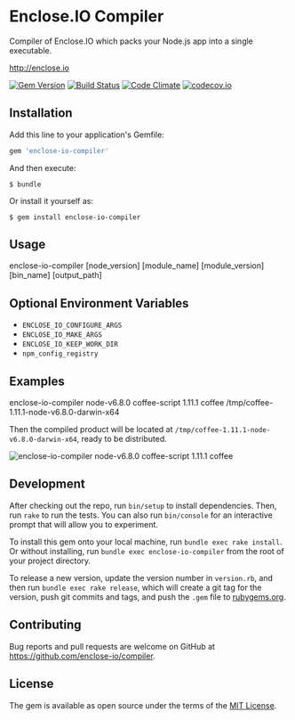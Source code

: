 # Enclose.IO Compiler

Compiler of Enclose.IO which packs your Node.js app into a single executable.

http://enclose.io

[![Gem Version](https://badge.fury.io/rb/enclose-io-compiler.svg)](https://badge.fury.io/rb/enclose-io-compiler)
[![Build Status](https://travis-ci.org/enclose-io/compiler.svg)](https://travis-ci.org/enclose-io/compiler)
[![Code Climate](https://codeclimate.com/github/enclose-io/compiler/badges/gpa.svg)](https://codeclimate.com/github/enclose-io/compiler)
[![codecov.io](https://codecov.io/github/enclose-io/compiler/coverage.svg?branch=master)](https://codecov.io/github/enclose-io/compiler?branch=master)

## Installation

Add this line to your application's Gemfile:

```ruby
gem 'enclose-io-compiler'
```

And then execute:

    $ bundle

Or install it yourself as:

    $ gem install enclose-io-compiler


## Usage

  enclose-io-compiler [node_version] [module_name] [module_version] [bin_name] [output_path]

## Optional Environment Variables

* `ENCLOSE_IO_CONFIGURE_ARGS`
* `ENCLOSE_IO_MAKE_ARGS`
* `ENCLOSE_IO_KEEP_WORK_DIR`
* `npm_config_registry`

## Examples

  enclose-io-compiler node-v6.8.0 coffee-script 1.11.1 coffee /tmp/coffee-1.11.1-node-v6.8.0-darwin-x64

Then the compiled product will be located at `/tmp/coffee-1.11.1-node-v6.8.0-darwin-x64`, ready to be distributed.

![enclose-io-compiler node-v6.8.0 coffee-script 1.11.1 coffee](https://github.com/enclose-io/compiler/blob/master/README.png?raw=true)

## Development

After checking out the repo, run `bin/setup` to install dependencies. Then, run `rake` to run the tests. You can also run `bin/console` for an interactive prompt that will allow you to experiment.

To install this gem onto your local machine, run `bundle exec rake install`. Or without installing, run `bundle exec enclose-io-compiler` from the root of your project directory.

To release a new version, update the version number in `version.rb`, and then run `bundle exec rake release`, which will create a git tag for the version, push git commits and tags, and push the `.gem` file to [rubygems.org](https://rubygems.org).

## Contributing

Bug reports and pull requests are welcome on GitHub at https://github.com/enclose-io/compiler.

## License

The gem is available as open source under the terms of the [MIT License](http://opensource.org/licenses/MIT).
